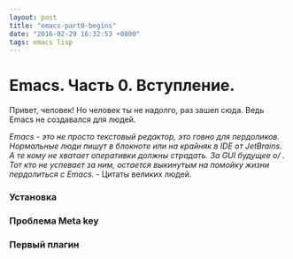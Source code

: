 ```yaml
---
layout: post
title: "emacs-part0-begins"
date: "2016-02-29 16:32:53 +0800"
tags: emacs lisp
---
```

# Emacs. Часть 0. Вступление.
Привет, человек! Но человек ты не надолго, раз зашел сюда. Ведь Emacs не создавался для людей. 

_Emacs - это не просто текстовый редактор, это говно для пердоликов. Нормальные люди пишут в блокноте или на крайняк в IDE от JetBrains. А те кому не хватает оперативки должны страдать. За GUI будущее о/ . Тот кто не успевает за ним, остается выкинутым на помойку жизни пердолиться с Emacs._ 
	- Цитаты великих людей.
<!--more-->


### Установка
### Проблема Meta key
### Первый плагин

